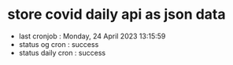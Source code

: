 # store covid daily api as json data

- last cronjob : Monday, 24 April 2023 13:15:59
- status og cron : success
- status daily cron : success
      
      